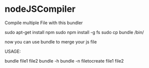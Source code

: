 # nodeJSCompiler
Compile multiple File with this bundler

sudo apt-get install npm
sudo npm install -g fs
sudo cp bundle /bin/

now you can use bundle to merge your js file

USAGE:

bundle file1 file2
bundle -h
bundle -n filetocreate file1 file2
